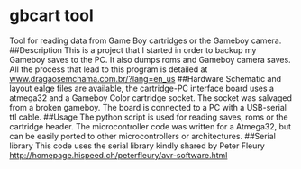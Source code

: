 # gbcart tool
Tool for reading data from Game Boy cartridges or the Gameboy camera.
##Description
This is a project that I started in order to backup my Gameboy saves to the PC. It also dumps roms and Gameboy camera saves. All the process that lead to this program is detailed at www.dragaosemchama.com.br/?lang=en_us
##Hardware
Schematic and layout ealge files are available, the cartridge-PC interface board uses a atmega32 and a Gameboy Color cartridge socket. The socket was salvaged from a broken gameboy. The board is connected to a PC with a USB-serial ttl cable.
##Usage
The python script is used for reading saves, roms or the cartridge header. The microcontroller code was written for a Atmega32, but can be easily ported to other microcontrollers or architectures.
##Serial library
This code uses the serial library kindly shared by Peter Fleury
http://homepage.hispeed.ch/peterfleury/avr-software.html
